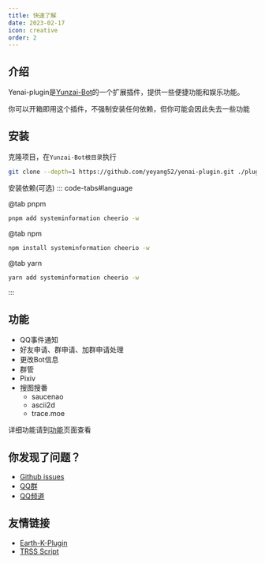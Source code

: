 ```yaml
---
title: 快速了解
date: 2023-02-17
icon: creative
order: 2
---
```




## 介绍
Yenai-plugin是[Yunzai-Bot](https://gitee.com/Le-niao/Yunzai-Bot)的一个扩展插件，提供一些便捷功能和娱乐功能。

你可以开箱即用这个插件，不强制安装任何依赖，但你可能会因此失去一些功能

## 安装
克隆项目，在`Yunzai-Bot根目录`执行
```sh
git clone --depth=1 https://github.com/yeyang52/yenai-plugin.git ./plugins/yenai-plugin
```
安装依赖(可选)
::: code-tabs#language

@tab pnpm

```sh
pnpm add systeminformation cheerio -w
```

@tab npm 

```sh
npm install systeminformation cheerio -w
```

@tab yarn

```sh
yarn add systeminformation cheerio -w
```
:::
## 功能

- QQ事件通知
- 好友申请、群申请、加群申请处理
- 更改Bot信息
- 群管
- Pixiv
- 搜图搜番
  - saucenao
  - ascii2d
  - trace.moe

详细功能请到[功能](./features/Notice.md)页面查看

## 你发现了问题？

- [Github issues](https://github.com/yeyang52/yenai-plugin/issues)
- [QQ群](https://jq.qq.com/?_wv=1027&k=o8FTig5Z)
- [QQ频道](https://pd.qq.com/s/dx3y9z1bv)

## 友情链接
- [Earth-K-Plugin](https://tukuai.one)
- [TRSS Script](https://trss.me/)
